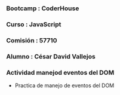 ### Bootcamp : CoderHouse 
### Curso : JavaScript
### Comisión : 57710
### Alumno : César David Vallejos
### Actividad manejod eventos del DOM

- Practica de manejo de eventos del DOM

